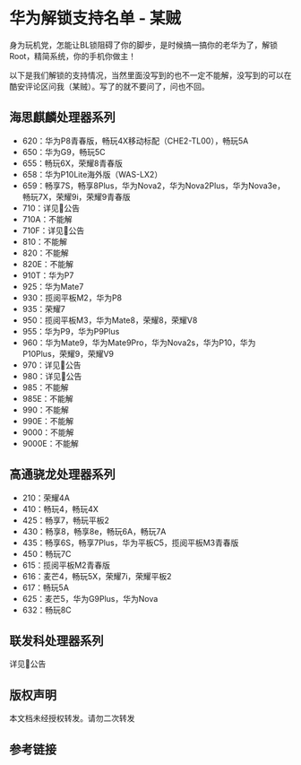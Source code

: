 # 华为解锁支持名单 - 某贼

身为玩机党，怎能让BL锁阻碍了你的脚步，是时候搞一搞你的老华为了，解锁Root，精简系统，你的手机你做主！

以下是我们解锁的支持情况，当然里面没写到的也不一定不能解，没写到的可以在酷安评论区问我（某贼）。写了的就不要问了，问也不回。

## 海思麒麟处理器系列

* 620：华为P8青春版，畅玩4X移动标配（CHE2-TL00），畅玩5A
* 650：华为G9，畅玩5C
* 655：畅玩6X，荣耀8青春版
* 658：华为P10Lite海外版（WAS-LX2）
* 659：畅享7S，畅享8Plus，华为Nova2，华为Nova2Plus，华为Nova3e，畅玩7X，荣耀9i，荣耀9青春版
* 710：详见🐧公告
* 710A：不能解
* 710F：详见🐧公告
* 810：不能解
* 820：不能解
* 820E：不能解
* 910T：华为P7
* 925：华为Mate7
* 930：揽阅平板M2，华为P8
* 935：荣耀7
* 950：揽阅平板M3，华为Mate8，荣耀8，荣耀V8
* 955：华为P9，华为P9Plus
* 960：华为Mate9，华为Mate9Pro，华为Nova2s，华为P10，华为P10Plus，荣耀9，荣耀V9
* 970：详见🐧公告
* 980：详见🐧公告
* 985：不能解
* 985E：不能解
* 990：不能解
* 990E：不能解
* 9000：不能解
* 9000E：不能解

## 高通骁龙处理器系列

* 210：荣耀4A
* 410：畅玩4，畅玩4X
* 425：畅享7，畅玩平板2
* 430：畅享8，畅享8e，畅玩6A，畅玩7A
* 435：畅享6S，畅享7Plus，华为平板C5，揽阅平板M3青春版
* 450：畅玩7C
* 615：揽阅平板M2青春版
* 616：麦芒4，畅玩5X，荣耀7i，荣耀平板2
* 617：畅玩5A
* 625：麦芒5，华为G9Plus，华为Nova
* 632：畅玩8C

## 联发科处理器系列

详见🐧公告

## 版权声明

本文档未经授权转发。请勿二次转发

## 参考链接
